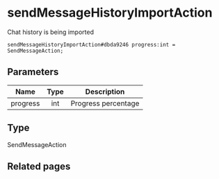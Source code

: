 # sendMessageHistoryImportAction
Chat history is being imported

```
sendMessageHistoryImportAction#dbda9246 progress:int = SendMessageAction;
```

## Parameters
| Name | Type | Description |
| ---- | :----: | ----------- |
| progress | int | Progress percentage |


## Type
SendMessageAction

## Related pages
